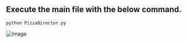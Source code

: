 ## Execute the main file with the below command.
 ```python3
python PizzaDirector.py
 ```  
![image](https://github.com/rebuild-123/Python-Head-First-Design-Patterns/blob/main/pictures_for_README/builder_pizza.png)